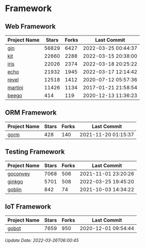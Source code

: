 # Framework

## Web Framework
| Project Name | Stars | Forks | Last Commit |
| ------------ | ----- | ----- | ----------- |
| [gin](https://github.com/gin-gonic/gin) | 56829 | 6427 | 2022-03-25 00:44:37 |
| [kit](https://github.com/go-kit/kit) | 22660 | 2288 | 2022-03-15 20:38:00 |
| [iris](https://github.com/kataras/iris) | 22026 | 2374 | 2022-03-18 20:25:22 |
| [echo](https://github.com/labstack/echo) | 21932 | 1945 | 2022-03-17 12:14:42 |
| [revel](https://github.com/revel/revel) | 12518 | 1412 | 2020-07-12 05:57:36 |
| [martini](https://github.com/go-martini/martini) | 11426 | 1134 | 2017-01-21 21:58:54 |
| [beego](https://github.com/astaxie/beego) | 414 | 119 | 2020-12-13 11:36:23 |

## ORM Framework
| Project Name | Stars | Forks | Last Commit |
| ------------ | ----- | ----- | ----------- |
| [gorm](https://github.com/jinzhu/gorm) | 428 | 140 | 2021-11-20 01:15:37 |

## Testing Framework
| Project Name | Stars | Forks | Last Commit |
| ------------ | ----- | ----- | ----------- |
| [goconvey](https://github.com/smartystreets/goconvey) | 7068 | 506 | 2021-11-01 23:20:26 |
| [ginkgo](https://github.com/onsi/ginkgo) | 5701 | 508 | 2022-03-25 19:45:20 |
| [goblin](https://github.com/franela/goblin) | 842 | 74 | 2021-10-03 14:34:22 |

## IoT Framework
| Project Name | Stars | Forks | Last Commit |
| ------------ | ----- | ----- | ----------- |
| [gobot](https://github.com/hybridgroup/gobot) | 7659 | 950 | 2020-12-01 09:54:44 |

*Update Date: 2022-03-26T06:00:45*